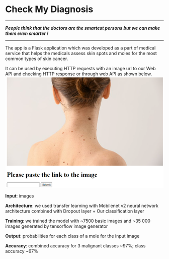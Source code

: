 # Check My Diagnosis
____
***People think that the doctors are the smartest persons but we can make them even smarter !***
____
The app is a Flask application which was developed as a part of medical service that helps the medicals assess skin spots and moles for the most common types of skin cancer.

It can be used by executing HTTP requests with an image url to our Web API and checking HTTP response or through web API as shown below.
![img](demo.png)

**Input**: images

**Architecture**: we used transfer learning with Mobilenet v2 neural network architecture combined with Dropout layer + Our classification layer

**Training**: we trained the model with ~7500 basic images and ~35 000 images generated by tensorflow image generator

**Output**: probabilities for each class of a mole for the input image

**Accuracy**: combined accuracy for 3 malignant classes ~97%; class accuracy ~67% 
